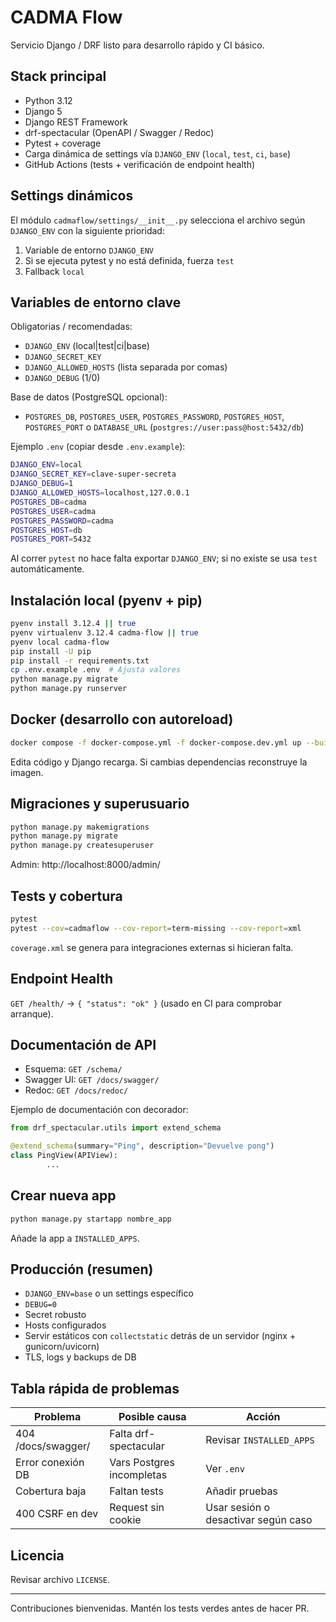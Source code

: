 # CADMA Flow
Servicio Django / DRF listo para desarrollo rápido y CI básico.

## Stack principal
* Python 3.12
* Django 5
* Django REST Framework
* drf-spectacular (OpenAPI / Swagger / Redoc)
* Pytest + coverage
* Carga dinámica de settings vía `DJANGO_ENV` (`local`, `test`, `ci`, `base`)
* GitHub Actions (tests + verificación de endpoint health)

## Settings dinámicos
El módulo `cadmaflow/settings/__init__.py` selecciona el archivo según `DJANGO_ENV` con la siguiente prioridad:
1. Variable de entorno `DJANGO_ENV`
2. Si se ejecuta pytest y no está definida, fuerza `test`
3. Fallback `local`

## Variables de entorno clave
Obligatorias / recomendadas:
* `DJANGO_ENV` (local|test|ci|base)
* `DJANGO_SECRET_KEY`
* `DJANGO_ALLOWED_HOSTS` (lista separada por comas)
* `DJANGO_DEBUG` (1/0)

Base de datos (PostgreSQL opcional):
* `POSTGRES_DB`, `POSTGRES_USER`, `POSTGRES_PASSWORD`, `POSTGRES_HOST`, `POSTGRES_PORT`
	o `DATABASE_URL` (`postgres://user:pass@host:5432/db`)

Ejemplo `.env` (copiar desde `.env.example`):
```bash
DJANGO_ENV=local
DJANGO_SECRET_KEY=clave-super-secreta
DJANGO_DEBUG=1
DJANGO_ALLOWED_HOSTS=localhost,127.0.0.1
POSTGRES_DB=cadma
POSTGRES_USER=cadma
POSTGRES_PASSWORD=cadma
POSTGRES_HOST=db
POSTGRES_PORT=5432
```

Al correr `pytest` no hace falta exportar `DJANGO_ENV`; si no existe se usa `test` automáticamente.

## Instalación local (pyenv + pip)
```bash
pyenv install 3.12.4 || true
pyenv virtualenv 3.12.4 cadma-flow || true
pyenv local cadma-flow
pip install -U pip
pip install -r requirements.txt
cp .env.example .env  # Ajusta valores
python manage.py migrate
python manage.py runserver
```

## Docker (desarrollo con autoreload)
```bash
docker compose -f docker-compose.yml -f docker-compose.dev.yml up --build
```
Edita código y Django recarga. Si cambias dependencias reconstruye la imagen.

## Migraciones y superusuario
```bash
python manage.py makemigrations
python manage.py migrate
python manage.py createsuperuser
```
Admin: http://localhost:8000/admin/

## Tests y cobertura
```bash
pytest
pytest --cov=cadmaflow --cov-report=term-missing --cov-report=xml
```
`coverage.xml` se genera para integraciones externas si hicieran falta.

## Endpoint Health
`GET /health/` -> `{ "status": "ok" }` (usado en CI para comprobar arranque).

## Documentación de API
* Esquema: `GET /schema/`
* Swagger UI: `GET /docs/swagger/`
* Redoc: `GET /docs/redoc/`

Ejemplo de documentación con decorador:
```python
from drf_spectacular.utils import extend_schema

@extend_schema(summary="Ping", description="Devuelve pong")
class PingView(APIView):
		...
```

## Crear nueva app
```bash
python manage.py startapp nombre_app
```
Añade la app a `INSTALLED_APPS`.

## Producción (resumen)
* `DJANGO_ENV=base` o un settings específico
* `DEBUG=0`
* Secret robusto
* Hosts configurados
* Servir estáticos con `collectstatic` detrás de un servidor (nginx + gunicorn/uvicorn)
* TLS, logs y backups de DB

## Tabla rápida de problemas
| Problema | Posible causa | Acción |
|----------|---------------|--------|
| 404 /docs/swagger/ | Falta drf-spectacular | Revisar `INSTALLED_APPS` |
| Error conexión DB | Vars Postgres incompletas | Ver `.env` |
| Cobertura baja | Faltan tests | Añadir pruebas |
| 400 CSRF en dev | Request sin cookie | Usar sesión o desactivar según caso |

## Licencia
Revisar archivo `LICENSE`.

---
Contribuciones bienvenidas. Mantén los tests verdes antes de hacer PR.
